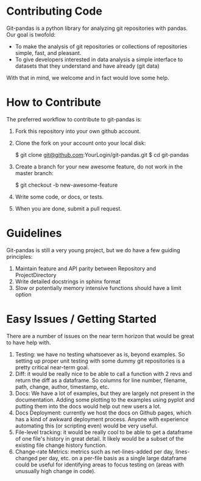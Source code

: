 Contributing Code
=================

Git-pandas is a python library for analyzing git repositories with pandas.  Our goal is twofold:

 * To make the analysis of git repositories or collections of repositories simple, fast, and pleasant.
 * To give developers interested in data analysis a simple interface to datasets that they understand and have already (git data) 
 
With that in mind, we welcome and in fact would love some help.

How to Contribute
=================

The preferred workflow to contribute to git-pandas is:

 1. Fork this repository into your own github account.
 2. Clone the fork on your account onto your local disk:
 
    $ git clone git@github.com:YourLogin/git-pandas.git
    $ cd git-pandas
    
 3. Create a branch for your new awesome feature, do not work in the master branch:
 
    $ git checkout -b new-awesome-feature
    
 4. Write some code, or docs, or tests.
 5. When you are done, submit a pull request.
 
Guidelines
==========

Git-pandas is still a very young project, but we do have a few guiding principles:

 1. Maintain feature and API parity between Repository and ProjectDirectory
 2. Write detailed docstrings in sphinx format
 3. Slow or potentially memory intensive functions should have a limit option

Easy Issues / Getting Started
=============================

There are a number of issues on the near term horizon that would be great to have help with.

 1. Testing: we have no testing whatsoever as is, beyond examples. So setting up proper unit testing with some dummy git
 repositories is a pretty critical near-term goal.
 2. Diff: it would be really nice to be able to call a function with 2 revs and return the diff as a dataframe. So columns
 for line number, filename, path, change, author, timestamp, etc. 
 3. Docs: We have a lot of examples, but they are largely not present in the documentation.  Adding some plotting to the 
 examples using pyplot and putting them into the docs would help out new users a lot.
 4. Docs Deployment: currently we host the docs on Github pages, which has a kind of awkward deployment process. Anyone 
 with experience automating this (or scripting even) would be very useful.
 5. File-level tracking: it would be really cool to be able to get a dataframe of one file's history in great detail. It
 likely would be a subset of the existing file change history function.
 6. Change-rate Metrics: metrics such as net-lines-added per day, lines-changed per day, etc. on a per-file basis as a 
 single large dataframe could be useful for identifying areas to focus testing on (areas with unusually high change in 
 code). 